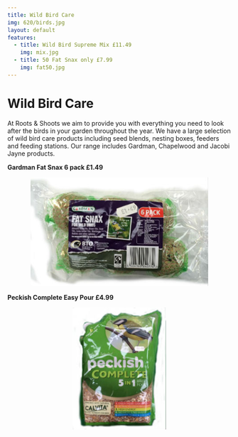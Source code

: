 ```yaml
---
title: Wild Bird Care
img: 620/birds.jpg
layout: default
features:
  - title: Wild Bird Supreme Mix £11.49
    img: mix.jpg
  - title: 50 Fat Snax only £7.99
    img: fat50.jpg
---
```


# Wild Bird Care

At Roots & Shoots we aim to provide you with everything you need to
look after the birds in your garden throughout the year. We have a
large selection of wild bird care products including seed blends,
nesting boxes, feeders and feeding stations. Our range includes
Gardman, Chapelwood and Jacobi Jayne products.

<div class="row-fluid">
    <div class="span6">
        <p><b>Gardman Fat Snax 6 pack £1.49</b></p>
        <p><center><img src="img/sixballs.jpg" alt="Lawn feed" /></center></p>
    </div>
    <div class="span6">
        <p><b>Peckish Complete Easy Pour £4.99</b></p>
        <p><center><img src="img/peckishcomp.jpg" alt="tubs" /></center></p>
    </div>
</div>